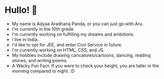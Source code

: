 # Hullo! 👋
- My name is Adyaa Aradhana Panda, or you can just go with Aru. 
- I'm currently in the 10th grade.
- I'm currently working on fulfilling my dreams and ambitions.
- I live in India.
- I'd like to opt for JEE, and enter Civil Service in future.
- I'm currently working on HTML, CSS, and JS.
- My hobbies include drawing caricatures/cartoons, dancing, reading stories, and writing poems.
- A Wacky Fun Fact: If you were to check your height, you are taller in the morning compared to night. :D
